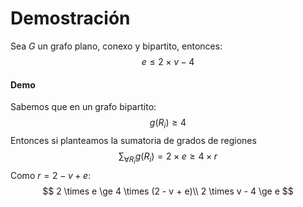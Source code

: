 # Demostración

Sea $G$ un grafo plano, conexo y bipartito, entonces:
$$
e \le 2 \times v - 4
$$

#### Demo

Sabemos que en un grafo bipartito:
$$
g(R_i) \ge 4
$$
Entonces si planteamos la sumatoria de grados de regiones
$$
\sum_{\forall R_i} g(R_i) = 2 \times e \ge 4 \times r
$$
Como $r = 2 - v + e$:
$$
2 \times e \ge 4 \times (2 - v + e)\\
2 \times v - 4 \ge e
$$

## 
